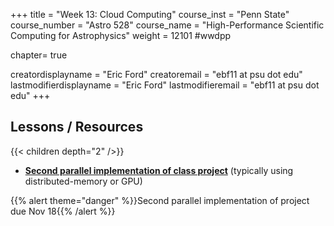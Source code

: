 +++
title = "Week 13: Cloud Computing"
course_inst = "Penn State"
course_number = "Astro 528"
course_name = "High-Performance Scientific Computing for Astrophysics"
weight = 12101  #wwdpp

chapter= true

creatordisplayname = "Eric Ford"
creatoremail = "ebf11 at psu dot edu"
lastmodifierdisplayname = "Eric Ford"
lastmodifieremail = "ebf11 at psu dot edu"
+++

## Lessons / Resources
{{< children depth="2" />}}

- **[Second parallel implementation of class project](/project/parallel2)** (typically using distributed-memory or GPU)

{{% alert theme="danger" %}}Second parallel implementation of project due Nov 18{{% /alert %}}
